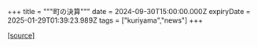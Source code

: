 +++
title = """町の決算"""
date = 2024-09-30T15:00:00.000Z
expiryDate = 2025-01-29T01:39:23.989Z
tags = ["kuriyama","news"]
+++


[[source]](https://www.town.kuriyama.hokkaido.jp/soshiki/32/595.html)
